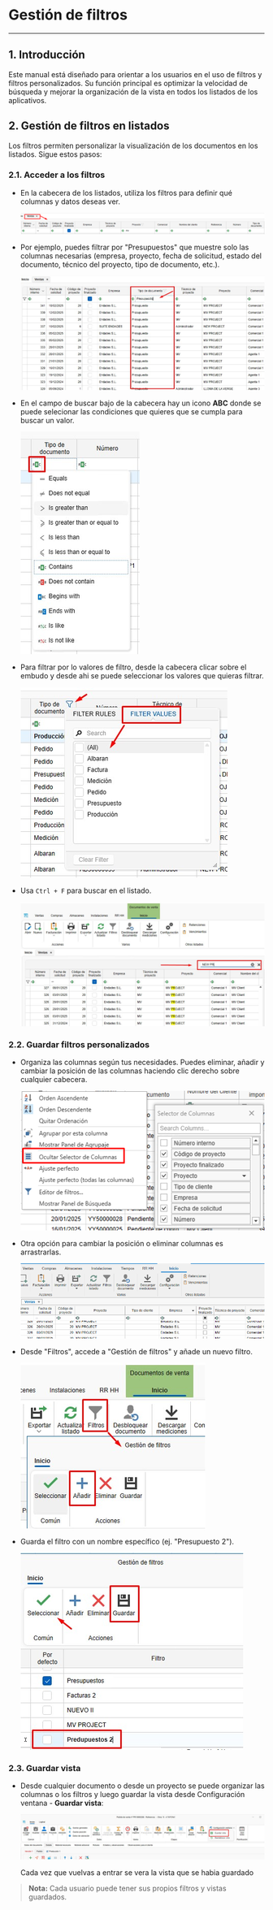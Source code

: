 # Gestión de filtros

---

## 1. Introducción
Este manual está diseñado para orientar a los usuarios en el uso de filtros y filtros personalizados. Su función principal es optimizar la velocidad de búsqueda y mejorar la organización de la vista en todos los listados de los aplicativos.

## 2. Gestión de filtros en listados

Los filtros permiten personalizar la visualización de los documentos en los listados. Sigue estos pasos:

### 2.1. Acceder a los filtros
- En la cabecera de los listados, utiliza los filtros para definir qué columnas y datos deseas ver.

  ![Facturas](Imagenes/UT_Gestion_Filtros/cabecera.jpg)

- Por ejemplo, puedes filtrar por "Presupuestos" que muestre solo las columnas necesarias (empresa, proyecto, fecha de solicitud, estado del documento, técnico del proyecto, tipo de documento, etc.).

  ![Filtros](Imagenes/UT_Gestion_Filtros/filtros2.jpg)

- En el campo de buscar bajo de la cabecera hay un icono **ABC** donde se puede selecionar las condiciones que quieres que se cumpla para buscar un valor.

  ![Condiciones filtro](Imagenes/UT_Gestion_Filtros/condiciones.jpg) 

- Para filtrar por lo valores de filtro, desde la cabecera clicar sobre el embudo y desde ahi se puede seleccionar los valores que quieras filtrar.

  ![Valores filtros](Imagenes/UT_Gestion_Filtros/valores_filtros.jpg)

- Usa `Ctrl + F` para buscar en el listado.

  ![Buscar](Imagenes/UT_Gestion_Filtros/buscar.jpg)

### 2.2. Guardar filtros personalizados
- Organiza las columnas según tus necesidades. Puedes eliminar, añadir y cambiar la posición de las columnas haciendo clic derecho sobre cualquier cabecera.

  ![Organizar filtro](Imagenes/UT_Gestion_Filtros/organizar_filtro.jpg)

- Otra opción para cambiar la posición o eliminar columnas es arrastrarlas.

  ![Eliminar columnas](Imagenes/UT_Gestion_Filtros/eliminar_columnas.gif)

- Desde "Filtros", accede a "Gestión de filtros" y añade un nuevo filtro.

  ![Nuevo filtro](Imagenes/UT_Gestion_Filtros/nuevo_filtro.jpg)

- Guarda el filtro con un nombre específico (ej. "Presupuesto 2").

  ![Nuevo filtro](Imagenes/UT_Gestion_Filtros/nuevo_filtro2.jpg)

### 2.3. Guardar vista
- Desde cualquier documento o desde un proyecto se puede organizar las columnas o los filtros y luego guardar la vista desde Configuración ventana - **Guardar vista**:

  ![Nuevo filtro](Imagenes/UT_Gestion_Filtros/guardar_vista.jpg)

  Cada vez que vuelvas a entrar se vera la vista que se habia guardado



> **Nota:** Cada usuario puede tener sus propios filtros y vistas guardados.


